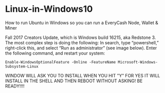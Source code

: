 # Linux-in-Windows10
How to run Ubuntu in Windows so you can run a EveryCash Node, Wallet &amp; Miner

Fall 2017 Creators Update, which is Windows build 16215, aka Redstone 3. The most complex step is doing the following: In search, type “powershell,” right-click this, and select “Run as administrator” (see image below). Enter the following command, and restart your system:
```
Enable-WindowsOptionalFeature -Online -FeatureName Microsoft-Windows-Subsystem-Linux
```
WINDOW WILL ASK YOU TO INSTALL WHEN YOU HIT "Y" FOR YES IT WILL INSTALL IN THE SHELL AND THEN REBOOT WITHOUT ASKING!  BE READY!!!!

